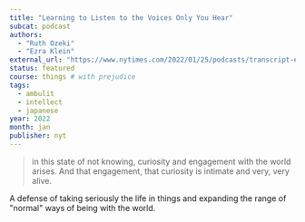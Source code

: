 ```yaml
---
title: "Learning to Listen to the Voices Only You Hear"
subcat: podcast
authors:
  - "Ruth Ozeki"
  - "Ezra Klein"
external_url: "https://www.nytimes.com/2022/01/25/podcasts/transcript-ezra-klein-interviews-ruth-ozeki.html"
status: featured
course: things # with prejudice
tags:
  - ambulit
  - intellect
  - japanese
year: 2022
month: jan
publisher: nyt
---
```


> in this state of not knowing, curiosity and engagement with the world arises. And that engagement, that curiosity is intimate and very, very alive.

A defense of taking seriously the life in things and expanding the range of "normal" ways of being with the world.
